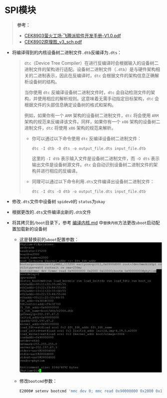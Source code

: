 # SPI模块

> **参考：**
>
> -    [CEK8903萤火工场·飞腾派软件开发手册-V1.0.pdf](.assets/CEK8903萤火工场·飞腾派软件开发手册-V1.0.pdf) 
> -    [CEK8902原理图_v3_sch.pdf](.assets/CEK8902原理图_v3_sch.pdf) 



- 将编译得到的内核设备树二进制文件`.dtb`反编译为`.dts`：

  > `dtc`（Device Tree Compiler）在进行反编译时会根据输入的设备树二进制文件的架构进行适配。设备树二进制文件（`.dtb`）是与硬件架构相关的二进制表示，因此在反编译时，`dtc` 会根据文件的架构信息正确解析设备树的结构。
  >
  > 当你使用 `dtc` 反编译设备树二进制文件时，`dtc` 会自动检测文件的架构，并使用相应的解析规则。这意味着无需手动指定目标架构，`dtc` 会根据文件的头部信息确定设备树的格式和架构。
  >
  > 例如，如果你有一个 `ARM` 架构的设备树二进制文件，`dtc` 将会使用 `ARM` 架构的规范来反编译该文件。同样，如果你有一个 `x86` 架构的设备树二进制文件，`dtc` 将使用 `x86` 架构的规范来解析。
  >
  > - 你可以通过以下命令使用 `dtc` 反编译设备树二进制文件：
  >
  >   ```shell
  >   dtc -I dtb -O dts -o output_file.dts input_file.dtb
  >   ```
  >
  >   这里的 `-I dtb` 表示输入文件是设备树二进制文件，而 `-O dts` 表示输出文件是设备树源文件。`dtc` 会自动识别设备树二进制文件的架构并进行相应的反编译。
  >
  > - 同理可以通过以下命令利用`.dts`文件编译出设备树二进制文件：
  >
  >   ```shell
  >   dtc -I dts -O dtb -o output_file.dts input_file.dtb
  >   ```

- 修改`.dts`文件中设备树 `spidev0`的 `status`为`okay`

- 根据更改的`.dts`文件编译出新的`.dtb`文件

- 将其拷贝到`/boot`目录下，参考 [编译内核.md](../1.构建自定义系统镜像/编译内核.md) 中`替换内核`方法更改`uboot`启动配置加载新的设备树

  - 这是替换前的`uboot`配置参数：<img src="./SPI%E6%A8%A1%E5%9D%97.assets/image-20240125170955956.png" alt="image-20240125170955956" style="zoom:50%;" />

  - 修改`bootcmd`参数：

    ```bash
    E2000# setenv bootcmd 'mmc dev 0; mmc read 0x90000000 0x2000 0x10000; ext4load mmc 0:1 0x90100000 boot/phytiumpi_firefly.dtb; bootm 0x90000000 – 0x90100000#phytium;';
    ```

    
